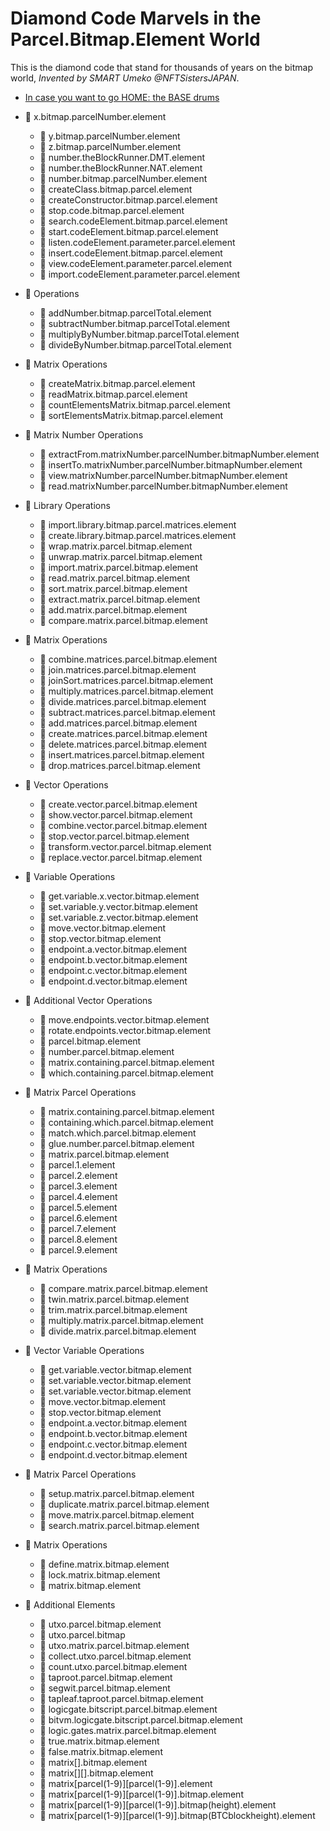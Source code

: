 # Diamond Code Marvels in the Parcel.Bitmap.Element World

This is the diamond code that stand for thousands of years on the bitmap world, *Invented by SMART Umeko @NFTSistersJAPAN*.

- [In case you want to go HOME: the BASE drums](../README.md)

- 💎 x.bitmap.parcelNumber.element
  - 💎 y.bitmap.parcelNumber.element
  - 💎 z.bitmap.parcelNumber.element
  - 💎 number.theBlockRunner.DMT.element
  - 💎 number.theBlockRunner.NAT.element
  - 💎 number.bitmap.parcelNumber.element
  - 💎 createClass.bitmap.parcel.element
  - 💎 createConstructor.bitmap.parcel.element
  - 💎 stop.code.bitmap.parcel.element
  - 💎 search.codeElement.bitmap.parcel.element
  - 💎 start.codeElement.bitmap.parcel.element
  - 💎 listen.codeElement.parameter.parcel.element
  - 💎 insert.codeElement.bitmap.parcel.element
  - 💎 view.codeElement.parameter.parcel.element
  - 💎 import.codeElement.parameter.parcel.element

- 💎 Operations
  - 💎 addNumber.bitmap.parcelTotal.element
  - 💎 subtractNumber.bitmap.parcelTotal.element
  - 💎 multiplyByNumber.bitmap.parcelTotal.element
  - 💎 divideByNumber.bitmap.parcelTotal.element

- 💎 Matrix Operations
  - 💎 createMatrix.bitmap.parcel.element
  - 💎 readMatrix.bitmap.parcel.element
  - 💎 countElementsMatrix.bitmap.parcel.element
  - 💎 sortElementsMatrix.bitmap.parcel.element

- 💎 Matrix Number Operations
  - 💎 extractFrom.matrixNumber.parcelNumber.bitmapNumber.element
  - 💎 insertTo.matrixNumber.parcelNumber.bitmapNumber.element
  - 💎 view.matrixNumber.parcelNumber.bitmapNumber.element
  - 💎 read.matrixNumber.parcelNumber.bitmapNumber.element

- 💎 Library Operations
  - 💎 import.library.bitmap.parcel.matrices.element
  - 💎 create.library.bitmap.parcel.matrices.element
  - 💎 wrap.matrix.parcel.bitmap.element
  - 💎 unwrap.matrix.parcel.bitmap.element
  - 💎 import.matrix.parcel.bitmap.element
  - 💎 read.matrix.parcel.bitmap.element
  - 💎 sort.matrix.parcel.bitmap.element
  - 💎 extract.matrix.parcel.bitmap.element
  - 💎 add.matrix.parcel.bitmap.element
  - 💎 compare.matrix.parcel.bitmap.element

- 💎 Matrix Operations
  - 💎 combine.matrices.parcel.bitmap.element
  - 💎 join.matrices.parcel.bitmap.element
  - 💎 joinSort.matrices.parcel.bitmap.element
  - 💎 multiply.matrices.parcel.bitmap.element
  - 💎 divide.matrices.parcel.bitmap.element
  - 💎 subtract.matrices.parcel.bitmap.element
  - 💎 add.matrices.parcel.bitmap.element
  - 💎 create.matrices.parcel.bitmap.element
  - 💎 delete.matrices.parcel.bitmap.element
  - 💎 insert.matrices.parcel.bitmap.element
  - 💎 drop.matrices.parcel.bitmap.element

- 💎 Vector Operations
  - 💎 create.vector.parcel.bitmap.element
  - 💎 show.vector.parcel.bitmap.element
  - 💎 combine.vector.parcel.bitmap.element
  - 💎 stop.vector.parcel.bitmap.element
  - 💎 transform.vector.parcel.bitmap.element
  - 💎 replace.vector.parcel.bitmap.element

- 💎 Variable Operations
  - 💎 get.variable.x.vector.bitmap.element
  - 💎 set.variable.y.vector.bitmap.element
  - 💎 set.variable.z.vector.bitmap.element
  - 💎 move.vector.bitmap.element
  - 💎 stop.vector.bitmap.element
  - 💎 endpoint.a.vector.bitmap.element
  - 💎 endpoint.b.vector.bitmap.element
  - 💎 endpoint.c.vector.bitmap.element
  - 💎 endpoint.d.vector.bitmap.element

- 💎 Additional Vector Operations
  - 💎 move.endpoints.vector.bitmap.element
  - 💎 rotate.endpoints.vector.bitmap.element
  - 💎 parcel.bitmap.element
  - 💎 number.parcel.bitmap.element
  - 💎 matrix.containing.parcel.bitmap.element
  - 💎 which.containing.parcel.bitmap.element

- 💎 Matrix Parcel Operations
  - 💎 matrix.containing.parcel.bitmap.element
  - 💎 containing.which.parcel.bitmap.element
  - 💎 match.which.parcel.bitmap.element
  - 💎 glue.number.parcel.bitmap.element
  - 💎 matrix.parcel.bitmap.element
  - 💎 parcel.1.element
  - 💎 parcel.2.element
  - 💎 parcel.3.element
  - 💎 parcel.4.element
  - 💎 parcel.5.element
  - 💎 parcel.6.element
  - 💎 parcel.7.element
  - 💎 parcel.8.element
  - 💎 parcel.9.element

- 💎 Matrix Operations
  - 💎 compare.matrix.parcel.bitmap.element
  - 💎 twin.matrix.parcel.bitmap.element
  - 💎 trim.matrix.parcel.bitmap.element
  - 💎 multiply.matrix.parcel.bitmap.element
  - 💎 divide.matrix.parcel.bitmap.element

- 💎 Vector Variable Operations
  - 💎 get.variable.vector.bitmap.element
  - 💎 set.variable.vector.bitmap.element
  - 💎 set.variable.vector.bitmap.element
  - 💎 move.vector.bitmap.element
  - 💎 stop.vector.bitmap.element
  - 💎 endpoint.a.vector.bitmap.element
  - 💎 endpoint.b.vector.bitmap.element
  - 💎 endpoint.c.vector.bitmap.element
  - 💎 endpoint.d.vector.bitmap.element

- 💎 Matrix Parcel Operations
  - 💎 setup.matrix.parcel.bitmap.element
  - 💎 duplicate.matrix.parcel.bitmap.element
  - 💎 move.matrix.parcel.bitmap.element
  - 💎 search.matrix.parcel.bitmap.element

- 💎 Matrix Operations
  - 💎 define.matrix.bitmap.element
  - 💎 lock.matrix.bitmap.element
  - 💎 matrix.bitmap.element

- 💎 Additional Elements
  - 💎 utxo.parcel.bitmap.element
  - 💎 utxo.parcel.bitmap
  - 💎 utxo.matrix.parcel.bitmap.element
  - 💎 collect.utxo.parcel.bitmap.element
  - 💎 count.utxo.parcel.bitmap.element
  - 💎 taproot.parcel.bitmap.element
  - 💎 segwit.parcel.bitmap.element
  - 💎 tapleaf.taproot.parcel.bitmap.element
  - 💎 logicgate.bitscript.parcel.bitmap.element
  - 💎 bitvm.logicgate.bitscript.parcel.bitmap.element
  - 💎 logic.gates.matrix.parcel.bitmap.element
  - 💎 true.matrix.bitmap.element
  - 💎 false.matrix.bitmap.element
  - 💎 matrix[].bitmap.element
  - 💎 matrix[][].bitmap.element
  - 💎 matrix[parcel(1-9)][parcel(1-9)].element
  - 💎 matrix[parcel(1-9)][parcel(1-9)].bitmap.element
  - 💎 matrix[parcel(1-9)][parcel(1-9)].bitmap(height).element
  - 💎 matrix[parcel(1-9)][parcel(1-9)].bitmap(BTCblockheight).element


